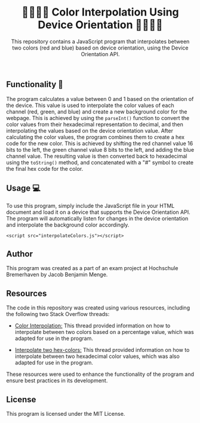 
<h1 align="center">
🎨🔄📱👀 Color Interpolation Using Device Orientation 📱👀🔄🎨
</h1>
<p align="center">
This repository contains a JavaScript program that interpolates between two colors (red and blue) based on device orientation, using the Device Orientation API.</p>
  </br>

## Functionality 🚀

The program calculates a value between 0 and 1 based on the orientation of the device. This value is used to interpolate the color values of each channel (red, green, and blue) and create a new background color for the webpage. This is achieved by using the `parseInt()` function to convert the color values from their hexadecimal representation to decimal, and then interpolating the values based on the device orientation value. After calculating the color values, the program combines them to create a hex code for the new color. This is achieved by shifting the red channel value 16 bits to the left, the green channel value 8 bits to the left, and adding the blue channel value. The resulting value is then converted back to hexadecimal using the `toString()` method, and concatenated with a "#" symbol to create the final hex code for the color.

## Usage 💻

To use this program, simply include the JavaScript file in your HTML document and load it on a device that supports the Device Orientation API. The program will automatically listen for changes in the device orientation and interpolate the background color accordingly.

````
<script src="interpolateColors.js"></script>
````

## Author

This program was created as a part of an exam project at Hochschule Bremerhaven by Jacob Benjamin Menge.

## Resources

The code in this repository was created using various resources, including the following two Stack Overflow threads:

+ [Color Interpolation:](https://stackoverflow.com/questions/1855884/determine-color-based-on-percentage-in-javascript) This thread provided information on how to interpolate between two colors based on a percentage value, which was adapted for use in the program.

+ [Interpolate two hex-colors:](https://stackoverflow.com/questions/12556415/interpolate-between-two-hex-colors) This thread provided information on how to interpolate between two hexadecimal color values, which was also adapted for use in the program.

These resources were used to enhance the functionality of the program and ensure best practices in its development.

## License

This program is licensed under the MIT License.
